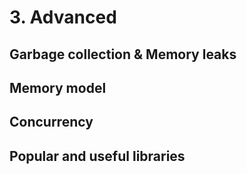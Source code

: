 # 3. Advanced
## Garbage collection & Memory leaks
## Memory model
## Concurrency
## Popular and useful libraries
